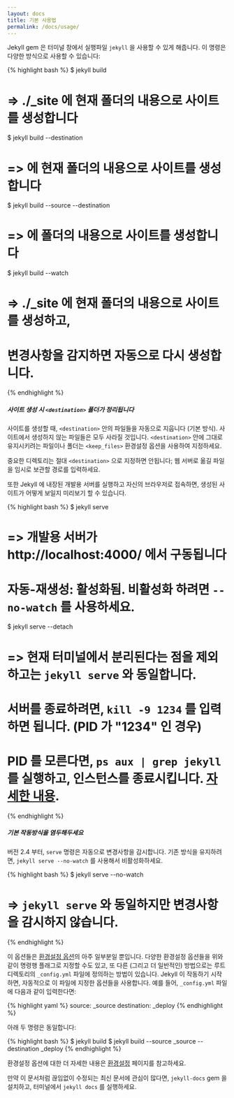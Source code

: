 ```yaml
---
layout: docs
title: 기본 사용법
permalink: /docs/usage/
---
```


Jekyll gem 은 터미널 창에서 실행파일 `jekyll` 을 사용할 수 있게 해줍니다. 이
명령은 다양한 방식으로 사용할 수 있습니다:

{% highlight bash %}
$ jekyll build
# => ./_site 에 현재 폴더의 내용으로 사이트를 생성합니다

$ jekyll build --destination <destination>
# => <destination> 에 현재 폴더의 내용으로 사이트를 생성합니다

$ jekyll build --source <source> --destination <destination>
# => <destination> 에 <source> 폴더의 내용으로 사이트를 생성합니다

$ jekyll build --watch
# => ./_site 에 현재 폴더의 내용으로 사이트를 생성하고,
#    변경사항을 감지하면 자동으로 다시 생성합니다.
{% endhighlight %}

<div class="note warning">
  <h5>사이트 생성 시 <code>&lt;destination&gt;</code> 폴더가 정리됩니다</h5>
  <p>
    사이트를 생성할 때, <code>&lt;destination&gt;</code> 안의 파일들을 자동으로 지웁니다 (기본 방식).
    사이트에서 생성하지 않는 파일들은 모두 사라질 것입니다.
    <code>&lt;destination&gt;</code> 안에 그대로 유지시키려는 파일이나 폴더는 <code>&lt;keep_files&gt;</code> 환경설정 옵션을 사용하여 지정하세요.
  </p>
  <p>
    중요한 디렉토리는 절대 <code>&lt;destination&gt;</code> 으로 지정하면 안됩니다;
    웹 서버로 옮길 파일을 임시로 보관할 경로를 입력하세요.
  </p>
</div>

또한 Jekyll 에 내장된 개발용 서버를 실행하고 자신의 브라우저로 접속하면, 생성된
사이트가 어떻게 보일지 미리보기 할 수 있습니다.

{% highlight bash %}
$ jekyll serve
# => 개발용 서버가 http://localhost:4000/ 에서 구동됩니다
# 자동-재생성: 활성화됨. 비활성화 하려면 `--no-watch` 를 사용하세요.

$ jekyll serve --detach
# => 현재 터미널에서 분리된다는 점을 제외하고는 `jekyll serve` 와 동일합니다.
#    서버를 종료하려면, `kill -9 1234` 를 입력하면 됩니다. (PID 가 "1234" 인 경우)
#    PID 를 모른다면, `ps aux | grep jekyll` 를 실행하고, 인스턴스를 종료시킵니다. [자세한 내용](http://unixhelp.ed.ac.uk/shell/jobz5.html).
{% endhighlight %}

<div class="note info">
  <h5>기본 작동방식을 염두해두세요</h5>
  <p>
    버전 2.4 부터, <code>serve</code> 명령은 자동으로 변경사항을 감시합니다. 기존 방식을 유지하려면, <code>jekyll serve --no-watch</code> 를 사용해서 비활성화하세요.
  </p>
</div>

{% highlight bash %}
$ jekyll serve --no-watch
# => `jekyll serve` 와 동일하지만 변경사항을 감시하지 않습니다.
{% endhighlight %}

이 옵션들은 [환경설정 옵션](../configuration/)의 아주 일부분일 뿐입니다.
다양한 환경설정 옵션들을 위와 같이 명령행 플래그로 지정할 수도 있고,
또 다른 (그리고 더 일반적인) 방법으로는 루트 디렉토리의 `_config.yml` 파일에
정의하는 방법이 있습니다. Jekyll 이 작동하기 시작하면, 자동적으로 이 파일에
지정한 옵션들을 사용합니다.
예를 들어, `_config.yml` 파일에 다음과 같이 입력한다면:

{% highlight yaml %}
source:      _source
destination: _deploy
{% endhighlight %}

아래 두 명령은 동일합니다:

{% highlight bash %}
$ jekyll build
$ jekyll build --source _source --destination _deploy
{% endhighlight %}

환경설정 옵션에 대한 더 자세한 내용은 [환경설정](../configuration/) 페이지를
참고하세요.

만약 이 문서처럼 끊임없이 수정되는 최신 문서에 관심이 많다면, `jekyll-docs` gem
을 설치하고, 터미널에서 `jekyll docs` 를 실행하세요.
